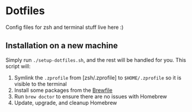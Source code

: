 # Dotfiles

Config files for zsh and terminal stuff live here :)

## Installation on a new machine

Simply run `./setup-dotfiles.sh`, and the rest will be handled for you. This script will:

1. Symlink the `.zprofile` from [zsh/.zprofile] to `$HOME/.zprofile` so it is visible to the terminal
2. Install some packages from the [Brewfile](setup/Brewfile)
3. Run `brew doctor` to ensure there are no issues with Homebrew
4. Update, upgrade, and cleanup Homebrew

